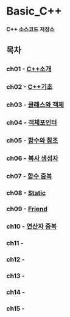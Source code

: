 # Basic_C++
#### C++ 소스코드 저장소

## 목차
### ch01 - [C++소개](https://github.com/BangYunseo/TIL/blob/main/Cpp/ch01_IntroduceC%2B%2B.md)
### ch02 - [C++기초](https://github.com/BangYunseo/TIL/blob/main/Cpp/ch02_BasicC++.md)
### ch03 - [클래스와 객체](https://github.com/BangYunseo/TIL/blob/main/Cpp/ch03_ClassAndObject.md)
### ch04 - [객체포인터](https://github.com/BangYunseo/TIL/blob/main/Cpp/ch04_ObjectPointer.md)
### ch05 - [함수와 참조](https://github.com/BangYunseo/TIL/blob/main/Cpp/ch05_FunctionAndReference.md)
### ch06 - [복사 생성자](https://github.com/BangYunseo/TIL/blob/main/Cpp/ch06_CopyConstructor.md)
### ch07 - [함수 중복](https://github.com/BangYunseo/TIL/blob/main/Cpp/ch07_FunctionOverloading.md)
### ch08 - [Static](https://github.com/BangYunseo/TIL/blob/main/Cpp/ch08_Static.md)
### ch09 - [Friend](https://github.com/BangYunseo/TIL/blob/main/Cpp/ch09_Friend.md)
### ch10 - [연산자 중복](https://github.com/BangYunseo/TIL/blob/main/Cpp/ch10_OperatorOverloadingFunction.md)
### ch11 - []()
### ch12 - []()
### ch13 - []()
### ch14 - []()
### ch15 - []()
